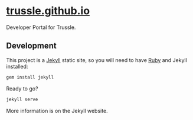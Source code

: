 # [trussle.github.io](trussle.github.io)
Developer Portal for Trussle.

## Development
This project is a [Jekyll](https://jekyllrb.com/) static site, so you will need to have [Ruby](https://www.ruby-lang.org) and Jekyll installed:

```sh
gem install jekyll
```

Ready to go?

```sh
jekyll serve
```

More information is on the Jekyll website.
